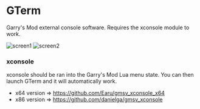 # GTerm
Garry's Mod external console software. Requires the xconsole module to work.

![screen1](https://cdn.discordapp.com/attachments/296410226742263809/924415240949596240/unknown.png)
![screen2](https://i.imgur.com/N0VEKPM.png)

### xconsole
xconsole should be ran into the Garry's Mod Lua menu state. You can then launch GTerm and it will automatically work.

- x64 version => https://github.com/Earu/gmsv_xconsole_x64
- x86 version => https://github.com/danielga/gmsv_xconsole
